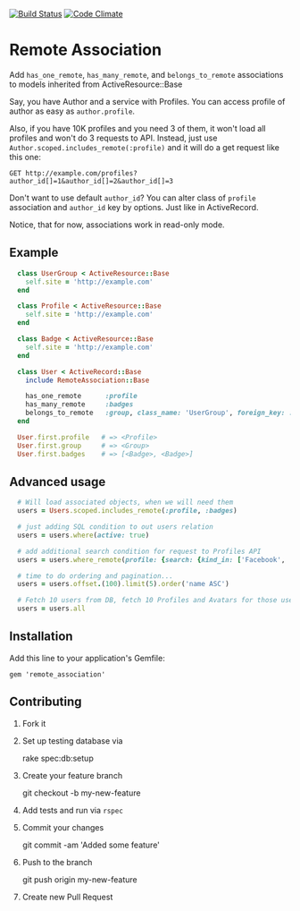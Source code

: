[![Build Status](https://secure.travis-ci.org/denyago/remote_association.png?branch=master)](http://travis-ci.org/denyago/remote_association)
[![Code Climate](https://codeclimate.com/badge.png)](https://codeclimate.com/github/denyago/remote_association)

# Remote Association

  Add ```has_one_remote```, ```has_many_remote```, and ```belongs_to_remote``` associations to models inherited from ActiveResource::Base

  Say, you have Author and a service with Profiles. You can access profile of author as easy as `author.profile`.

  Also, if you have 10K profiles and you need 3 of them, it won't load all profiles and won't do 3 requests to API.
  Instead, just use ```Author.scoped.includes_remote(:profile)``` and it will do a get request like this one:

  ```GET http://example.com/profiles?author_id[]=1&author_id[]=2&author_id[]=3```

  Don't want to use default ```author_id```? You can alter class of ```profile``` association and ```author_id``` key by options.
  Just like in ActiveRecord.

  Notice, that for now, associations work in read-only mode.

## Example

```ruby
  class UserGroup < ActiveResource::Base
    self.site = 'http://example.com'
  end

  class Profile < ActiveResource::Base
    self.site = 'http://example.com'
  end

  class Badge < ActiveResource::Base
    self.site = 'http://example.com'
  end

  class User < ActiveRecord::Base
    include RemoteAssociation::Base

    has_one_remote      :profile
    has_many_remote     :badges
    belongs_to_remote   :group, class_name: 'UserGroup', foreign_key: :group_id, primary_key: 'search[id_in]'
  end

  User.first.profile   # => <Profile>
  User.first.group     # => <Group>
  User.first.badges    # => [<Badge>, <Badge>]
```

## Advanced  usage

```ruby
  # Will load associated objects, when we will need them
  users = Users.scoped.includes_remote(:profile, :badges)

  # just adding SQL condition to out users relation
  users = users.where(active: true)

  # add additional search condition for request to Profiles API
  users = users.where_remote(profile: {search: {kind_in: ['Facebook', 'GitHub']}})

  # time to do ordering and pagination...
  users = users.offset.(100).limit(5).order('name ASC')

  # Fetch 10 users from DB, fetch 10 Profiles and Avatars for those users
  users = users.all
```

## Installation

Add this line to your application's Gemfile:

    gem 'remote_association'

## Contributing

1. Fork it
2. Set up testing database via

    rake spec:db:setup

3. Create your feature branch

    git checkout -b my-new-feature

4. Add tests and run via `rspec`
5. Commit your changes

    git commit -am 'Added some feature'

6. Push to the branch

    git push origin my-new-feature

7. Create new Pull Request
